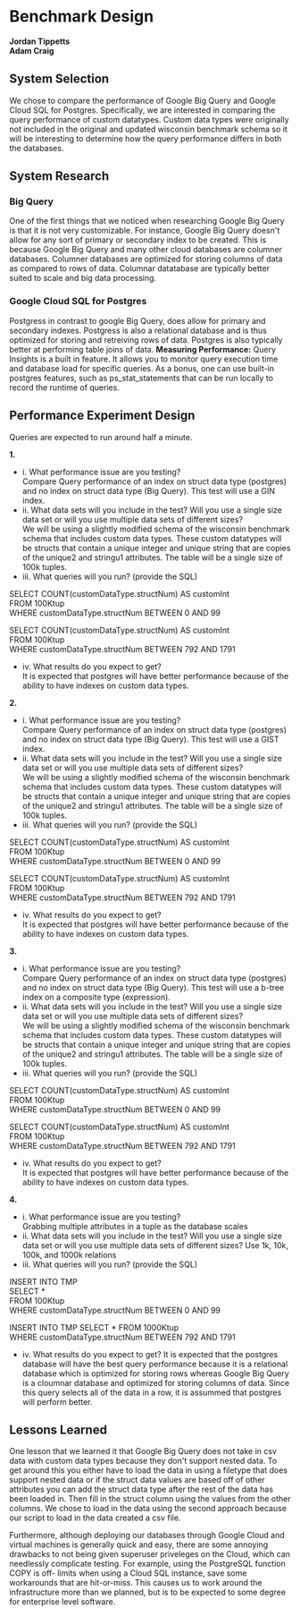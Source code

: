 # Benchmark Design
**Jordan Tippetts**  
**Adam Craig**

## System Selection
We chose to compare the performance of Google Big Query and Google Cloud SQL for Postgres. Specifically, we are interested in comparing the query performance of custom datatypes. Custom data types were originally not included in the original and updated wisconsin benchmark schema so it will be interesting to determine how the query performance differs in both the databases.

## System Research

### Big Query 
One of the first things that we noticed when researching Google Big Query is that it is not very customizable. For instance, Google Big Query doesn't allow for any sort of primary or secondary index to be created. This is because Google Big Query and many other cloud databases are columner databases. Columner databases are optimized for storing columns of data as compared to rows of data. Columnar datatabase are typically better suited to scale and big data processing.

### Google Cloud SQL for Postgres
Postgress in contrast to google Big Query, does allow for primary and secondary indexes. Postgress is also a relational database and is thus optimized for storing and retreiving rows of data. Postgres is also typically better at performing table joins of data.
**Measuring Performance:** Query Insights is a built in feature. It allows you to monitor query execution time and database load for specific queries.
As a bonus, one can use built-in postgres features, such as ps_stat_statements that can be run locally to record the runtime of queries. 

## Performance Experiment Design
Queries are expected to run around half a minute. 


**1.**
* i. What performance issue are you testing?  
Compare Query performance of an index on struct data type (postgres) and no index on struct data type (Big Query). This test will use a GIN index.
* ii. What data sets will you include in the test? Will you use a single size data set or will you use multiple data sets of different sizes?  
We will be using a slightly modified schema of the wisconsin benchmark schema that includes custom data types. These custom datatypes will be structs that contain a unique integer and unique string that are copies of the unique2 and stringu1 attributes. The table will be a single size of 100k tuples.
* iii. What queries will you run? (provide the SQL)  

SELECT COUNT(customDataType.structNum) AS customInt  
FROM 100Ktup  
WHERE customDataType.structNum BETWEEN 0 AND 99  


SELECT COUNT(customDataType.structNum) AS customInt  
FROM 100Ktup  
WHERE customDataType.structNum BETWEEN 792 AND 1791  

* iv. What results do you expect to get?  
It is expected that postgres will have better performance because of the ability to have indexes on custom data types. 


**2.**
* i. What performance issue are you testing?  
Compare Query performance of an index on struct data type (postgres) and no index on struct data type (Big Query). This test will use a GIST index.
* ii. What data sets will you include in the test? Will you use a single size data set or will you use multiple data sets of different sizes?  
We will be using a slightly modified schema of the wisconsin benchmark schema that includes custom data types. These custom datatypes will be structs that contain a unique integer and unique string that are copies of the unique2 and stringu1 attributes. The table will be a single size of 100k tuples.
* iii. What queries will you run? (provide the SQL)  

SELECT COUNT(customDataType.structNum) AS customInt  
FROM 100Ktup  
WHERE customDataType.structNum BETWEEN 0 AND 99  


SELECT COUNT(customDataType.structNum) AS customInt  
FROM 100Ktup  
WHERE customDataType.structNum BETWEEN 792 AND 1791  

* iv. What results do you expect to get?  
It is expected that postgres will have better performance because of the ability to have indexes on custom data types. 


**3.**
* i. What performance issue are you testing?  
Compare Query performance of an index on struct data type (postgres) and no index on struct data type (Big Query). This test will use a b-tree index
on a composite type (expression).
* ii. What data sets will you include in the test? Will you use a single size data set or will you use multiple data sets of different sizes?  
We will be using a slightly modified schema of the wisconsin benchmark schema that includes custom data types. These custom datatypes will be structs that contain a unique integer and unique string that are copies of the unique2 and stringu1 attributes. The table will be a single size of 100k tuples.
* iii. What queries will you run? (provide the SQL)  

SELECT COUNT(customDataType.structNum) AS customInt  
FROM 100Ktup  
WHERE customDataType.structNum BETWEEN 0 AND 99  


SELECT COUNT(customDataType.structNum) AS customInt  
FROM 100Ktup  
WHERE customDataType.structNum BETWEEN 792 AND 1791  

* iv. What results do you expect to get?  
It is expected that postgres will have better performance because of the ability to have indexes on custom data types. 


**4.**

* i. What performance issue are you testing?  
Grabbing multiple attributes in a tuple as the database scales
* ii. What data sets will you include in the test? Will you use a single size data set or will you use multiple data sets of different sizes?
Use 1k, 10k, 100k, and 1000k relations
* iii. What queries will you run? (provide the SQL)  

INSERT INTO TMP   
SELECT *   
FROM 100Ktup  
WHERE customDataType.structNum BETWEEN 0 AND 99  

INSERT INTO TMP
SELECT *
FROM 1000Ktup  
WHERE customDataType.structNum BETWEEN 792 AND 1791  

* iv. What results do you expect to get?
It is expected that the postgres database will have the best query performance because it is a relational database which is optimized for storing rows whereas Google Big Query is a cloumnar database and optimized for storing columns of data. Since this query selects all of the data in a row, it is assummed that postgres will perform better.


## Lessons Learned
One lesson that we learned it that Google Big Query does not take in csv data with custom data types because they don't support nested data. To get around this you either have to load the data in using a filetype that does support nested data or if the struct data values are based off of other attributes you can add the struct data type after the rest of the data has been loaded in. Then fill in the struct column using the values from the other columns. We chose to load in the data using the second approach because our script to load in the data created a csv file.

Furthermore, although deploying our databases through Google Cloud and virtual machines is generally quick and easy, there are some annoying drawbacks
to not being given superuser priveleges on the Cloud, which can needlessly complicate testing. For example, using the PostgreSQL function COPY is off-
limits when using a Cloud SQL instance, save some workarounds that are hit-or-miss. This causes us to work around the infrastructure more than we 
planned, but is to be expected to some degree for enterprise level software.
